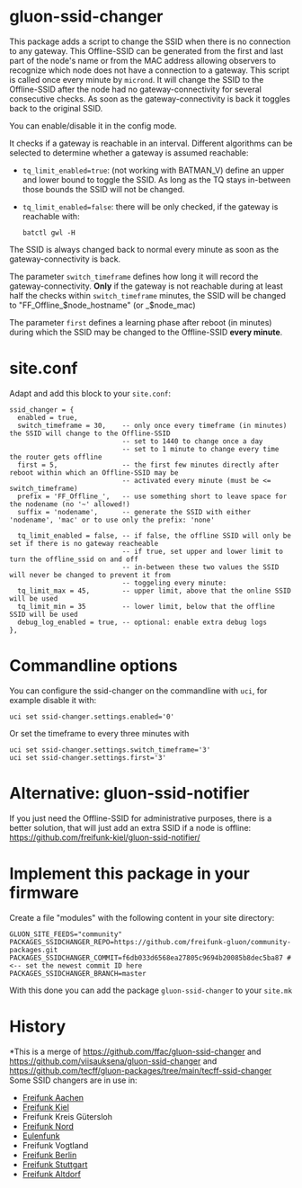 # gluon-ssid-changer

This package adds a script to change the SSID when there is no
connection to any gateway. This Offline-SSID can be generated from the
first and last part of the node\'s name or from the MAC address allowing
observers to recognize which node does not have a connection to a
gateway. This script is called once every minute by `micrond`. It will
change the SSID to the Offline-SSID after the node had no
gateway-connectivity for several consecutive checks. As soon as the
gateway-connectivity is back it toggles back to the original SSID.

You can enable/disable it in the config mode.

It checks if a gateway is reachable in an interval. Different algorithms
can be selected to determine whether a gateway is assumed reachable:

-   `tq_limit_enabled=true`: (not working with BATMAN_V) define an upper
    and lower bound to toggle the SSID. As long as the TQ stays
    in-between those bounds the SSID will not be changed.

-   `tq_limit_enabled=false`: there will be only checked, if the gateway
    is reachable with:

        batctl gwl -H

The SSID is always changed back to normal every minute as soon as the
gateway-connectivity is back.

The parameter `switch_timeframe` defines how long it will record the
gateway-connectivity. **Only** if the gateway is not reachable during at
least half the checks within `switch_timeframe` minutes, the SSID will
be changed to \"FF_Offline\_\$node_hostname\" (or \_\$node_mac)

The parameter `first` defines a learning phase after reboot (in minutes)
during which the SSID may be changed to the Offline-SSID **every
minute**.

# site.conf

Adapt and add this block to your `site.conf`:

    ssid_changer = {
      enabled = true,
      switch_timeframe = 30,    -- only once every timeframe (in minutes) the SSID will change to the Offline-SSID
                                -- set to 1440 to change once a day
                                -- set to 1 minute to change every time the router gets offline
      first = 5,                -- the first few minutes directly after reboot within which an Offline-SSID may be
                                -- activated every minute (must be <= switch_timeframe)
      prefix = 'FF_Offline_',   -- use something short to leave space for the nodename (no '~' allowed!)
      suffix = 'nodename',      -- generate the SSID with either 'nodename', 'mac' or to use only the prefix: 'none'

      tq_limit_enabled = false, -- if false, the offline SSID will only be set if there is no gateway reacheable
                                -- if true, set upper and lower limit to turn the offline_ssid on and off
                                -- in-between these two values the SSID will never be changed to prevent it from
                                -- toggeling every minute:
      tq_limit_max = 45,        -- upper limit, above that the online SSID will be used
      tq_limit_min = 35         -- lower limit, below that the offline SSID will be used
      debug_log_enabled = true, -- optional: enable extra debug logs
    },

# Commandline options

You can configure the ssid-changer on the commandline with `uci`, for
example disable it with:

    uci set ssid-changer.settings.enabled='0'

Or set the timeframe to every three minutes with

    uci set ssid-changer.settings.switch_timeframe='3'
    uci set ssid-changer.settings.first='3'

# Alternative: gluon-ssid-notifier

If you just need the Offline-SSID for administrative purposes, there is
a better solution, that will just add an extra SSID if a node is
offline: <https://github.com/freifunk-kiel/gluon-ssid-notifier/>

# Implement this package in your firmware

Create a file \"modules\" with the following content in your site
directory:

    GLUON_SITE_FEEDS="community"
    PACKAGES_SSIDCHANGER_REPO=https://github.com/freifunk-gluon/community-packages.git
    PACKAGES_SSIDCHANGER_COMMIT=f6db033d6568ea27805c9694b20085b8dec5ba87 # <-- set the newest commit ID here
    PACKAGES_SSIDCHANGER_BRANCH=master

With this done you can add the package `gluon-ssid-changer` to your
`site.mk`

# History

*This is a merge of https://github.com/ffac/gluon-ssid-changer and
https://github.com/viisauksena/gluon-ssid-changer and https://github.com/tecff/gluon-packages/tree/main/tecff-ssid-changer
Some SSID changers are in use in:

-   [Freifunk Aachen](https://github.com/ffac/gluon-ssid-changer/)
-   [Freifunk Kiel](https://github.com/freifunk-kiel/gluon-ssid-notifier)
-   Freifunk Kreis Gütersloh
-   [Freifunk Nord](https://github.com/Freifunk-Nord/gluon-ssid-changer)
-   [Eulenfunk](https://github.com/eulenfunk/packages/tree/v2020.1.x/gluon-ssid-changer)
-   Freifunk Vogtland
-   [Freifunk Berlin](https://github.com/freifunk-berlin/falter-packages/tree/master/packages/falter-berlin-ssid-changer)
-   [Freifunk Stuttgart](https://gitlab.freifunk-stuttgart.de/firmware/gluon-packages.git)
-   [Freifunk Altdorf](https://github.com/tecff/gluon-packages/tree/main/tecff-ssid-changer)
